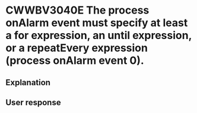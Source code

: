 # CWWBV3040E The process onAlarm event must specify at least a for expression, an until expression, or a repeatEvery expression (process onAlarm event 0).

## Explanation

## User response